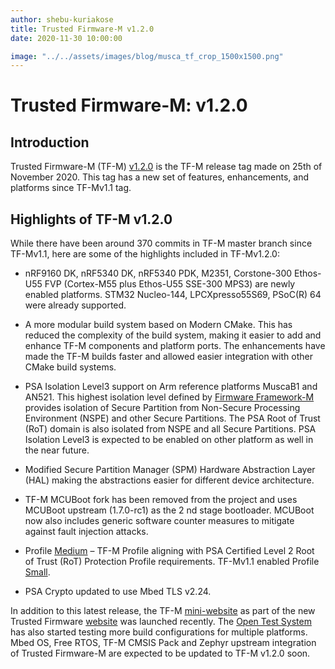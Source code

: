 ```yaml
---
author: shebu-kuriakose
title: Trusted Firmware-M v1.2.0
date: 2020-11-30 10:00:00

image: "../../assets/images/blog/musca_tf_crop_1500x1500.png"
---
```


# **Trusted Firmware-M: v1.2.0**

## Introduction

Trusted Firmware-M (TF-M)
[v1.2.0](https://git.trustedfirmware.org/TF-M/trusted-firmware-m.git/tag/?h=TF-Mv1.2.0)
is the TF-M release tag made on 25th of November 2020. This tag has a
new set of features, enhancements, and platforms since TF-Mv1.1 tag.

## Highlights of TF-M v1.2.0

While there have been around 370 commits in TF-M master branch since TF-Mv1.1, here are some of
the highlights included in TF-Mv1.2.0:

- nRF9160 DK, nRF5340 DK, nRF5340 PDK, M2351, Corstone-300 Ethos-U55 FVP (Cortex-M55 plus
  Ethos-U55 SSE-300 MPS3) are newly enabled platforms. STM32 Nucleo-144, LPCXpresso55S69,
  PSoC(R) 64 were already supported.

- A more modular build system based on Modern CMake. This has reduced the complexity of the
  build system, making it easier to add and enhance TF-M components and platform ports. The
  enhancements have made the TF-M builds faster and allowed easier integration with other CMake
  build systems.

- PSA Isolation Level3 support on Arm reference platforms MuscaB1 and AN521. This highest isolation
  level defined by [Firmware Framework-M](https://developer.arm.com/-/media/Files/pdf/PlatformSecurityArchitecture/Architect/DEN0063-PSA_Firmware_Framework-1.0.0-2.pdf?revision=2d1429fa-4b5b-461a-a60e-4ef3d8f7f4b4&la=en&hash=BE8C59DBC98212591E1F935C2312D497011CD8C7) provides isolation of Secure Partition from Non-Secure
  Processing Environment (NSPE) and other Secure Partitions. The PSA Root of Trust (RoT) domain is
  also isolated from NSPE and all Secure Partitions. PSA Isolation Level3 is expected to be enabled on
  other platform as well in the near future.

- Modified Secure Partition Manager (SPM) Hardware Abstraction Layer (HAL) making the
  abstractions easier for different device architecture.

- TF-M MCUBoot fork has been removed from the project and uses MCUBoot upstream (1.7.0-rc1) as
  the 2 nd stage bootloader. MCUBoot now also includes generic software counter measures to
  mitigate against fault injection attacks.

- Profile [Medium](https://tf-m-user-guide.trustedfirmware.org/configuration/profiles/tfm_profile_medium.html) – TF-M Profile aligning with PSA Certified Level 2 Root of Trust (RoT) Protection
  Profile requirements. TF-Mv1.1 enabled Profile [Small](https://tf-m-user-guide.trustedfirmware.org/configuration/profiles/tfm_profile_small.html).

- PSA Crypto updated to use Mbed TLS v2.24.

In addition to this latest release, the TF-M [mini-website](https://www.trustedfirmware.org/projects/tf-m/) as part of the new Trusted Firmware [website](https://www.trustedfirmware.org/)
was launched recently. The [Open Test System](https://ci.trustedfirmware.org/) has also started testing more build configurations for
multiple platforms. Mbed OS, Free RTOS, TF-M CMSIS Pack and Zephyr upstream integration of Trusted
Firmware-M are expected to be updated to TF-M v1.2.0 soon.
